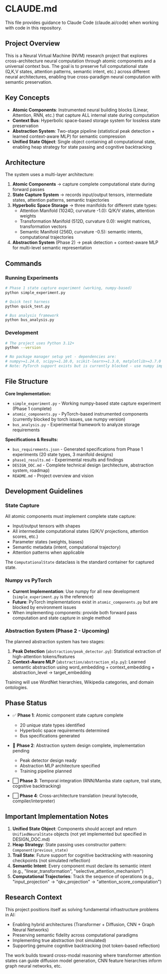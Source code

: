 # CLAUDE.md

This file provides guidance to Claude Code (claude.ai/code) when working with code in this repository.

## Project Overview

This is a Neural Virtual Machine (NVM) research project that explores cross-architecture neural computation through atomic components and a universal context bus. The goal is to preserve full computational state (Q,K,V states, attention patterns, semantic intent, etc.) across different neural architectures, enabling true cross-paradigm neural computation with semantic preservation.

## Key Concepts

- **Atomic Components**: Instrumented neural building blocks (Linear, Attention, RNN, etc.) that capture ALL internal state during computation
- **Context Bus**: Hyperbolic space-based storage system for lossless state preservation
- **Abstraction System**: Two-stage pipeline (statistical peak detection + learned context-aware MLP) for semantic compression
- **Unified State Object**: Single object containing all computational state, enabling heap strategy for state passing and cognitive backtracking

## Architecture

The system uses a multi-layer architecture:
1. **Atomic Components** → capture complete computational state during forward passes
2. **State Capture System** → records input/output tensors, intermediate states, attention patterns, semantic trajectories
3. **Hyperbolic Space Storage** → three manifolds for different state types:
   - Attention Manifold (1024D, curvature -1.0): Q/K/V states, attention weights
   - Transformation Manifold (512D, curvature 0.0): weight matrices, transformation vectors
   - Semantic Manifold (256D, curvature -0.5): semantic intents, computational trajectories
4. **Abstraction System** (Phase 2) → peak detection + context-aware MLP for multi-level semantic representation

## Commands

### Running Experiments

```bash
# Phase 1 state capture experiment (working, numpy-based)
python simple_experiment.py

# Quick test harness
python quick_test.py

# Bus analysis framework
python bus_analysis.py
```

### Development

```bash
# The project uses Python 3.12+
python --version

# No package manager setup yet - dependencies are:
# numpy>=1.24.0, scipy>=1.10.0, scikit-learn>=1.3.0, matplotlib>=3.7.0
# Note: PyTorch support exists but is currently blocked - use numpy implementations
```

## File Structure

**Core Implementation:**
- `simple_experiment.py` - Working numpy-based state capture experiment (Phase 1 complete)
- `atomic_components.py` - PyTorch-based instrumented components (currently blocked by torch issues, use numpy version)
- `bus_analysis.py` - Experimental framework to analyze storage requirements

**Specifications & Results:**
- `bus_requirements.json` - Generated specifications from Phase 1 experiments (20 state types, 3 manifold designs)
- `phase1_results.md` - Experimental results and findings
- `DESIGN_DOC.md` - Complete technical design (architecture, abstraction system, roadmap)
- `README.md` - Project overview and vision

## Development Guidelines

### State Capture

All atomic components must implement complete state capture:
- Input/output tensors with shapes
- All intermediate computational states (Q/K/V projections, attention scores, etc.)
- Parameter states (weights, biases)
- Semantic metadata (intent, computational trajectory)
- Attention patterns when applicable

The `ComputationalState` dataclass is the standard container for captured state.

### Numpy vs PyTorch

- **Current Implementation**: Use numpy for all new development (`simple_experiment.py` is the reference)
- **Future**: PyTorch implementations exist in `atomic_components.py` but are blocked by environment issues
- When implementing components: provide both forward pass computation and state capture in single method

### Abstraction System (Phase 2 - Upcoming)

The planned abstraction system has two stages:
1. **Peak Detection** (`abstraction/peak_detector.py`): Statistical extraction of high-attention tokens/features
2. **Context-Aware MLP** (`abstraction/abstraction_mlp.py`): Learned semantic abstraction using word_embedding + context_embedding + abstraction_level → target_embedding

Training will use WordNet hierarchies, Wikipedia categories, and domain ontologies.

## Phase Status

- ✅ **Phase 1**: Atomic component state capture complete
  - 20 unique state types identified
  - Hyperbolic space requirements determined
  - Bus specifications generated

- 🔄 **Phase 2**: Abstraction system design complete, implementation pending
  - Peak detector design ready
  - Abstraction MLP architecture specified
  - Training pipeline planned

- ⬜ **Phase 3**: Temporal integration (RNN/Mamba state capture, trail state, cognitive backtracking)
- ⬜ **Phase 4**: Cross-architecture translation (neural bytecode, compiler/interpreter)

## Important Implementation Notes

1. **Unified State Object**: Components should accept and return `UnifiedNeuralState` objects (not yet implemented but specified in DESIGN_DOC.md)
2. **Heap Strategy**: State passing uses constructor pattern: `Component(previous_state)`
3. **Trail State**: Future support for cognitive backtracking with reasoning checkpoints (not simulated reflection)
4. **Semantic Intent**: Every component must declare its semantic intent (e.g., "linear_transformation", "selective_attention_mechanism")
5. **Computational Trajectories**: Track the sequence of operations (e.g., "input_projection" → "qkv_projection" → "attention_score_computation")

## Research Context

This project positions itself as solving fundamental infrastructure problems in AI:
- Enabling hybrid architectures (Transformer + Diffusion, CNN + Graph Neural Networks)
- Preserving semantic fidelity across computational paradigms
- Implementing true abstraction (not simulated)
- Supporting genuine cognitive backtracking (not token-based reflection)

The work builds toward cross-modal reasoning where transformer attention states can guide diffusion model generation, CNN feature hierarchies inform graph neural networks, etc.